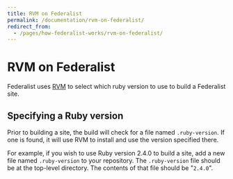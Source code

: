 ```yaml
---
title: RVM on Federalist
permalink: /documentation/rvm-on-federalist/
redirect_from:
  - /pages/how-federalist-works/rvm-on-federalist/
---
```


# RVM on Federalist

Federalist uses [RVM](https://rvm.io/) to select which ruby version to use to build a Federalist site.

## Specifying a Ruby version

Prior to building a site, the build will check for a file named `.ruby-version`. If one is found, it will use RVM to install and use the version specified there.

For example, if you wish to use Ruby version 2.4.0 to build a site, add a new file named `.ruby-version` to your repository. The `.ruby-version` file should be at the top-level directory. The contents of that file should be "`2.4.0`".
